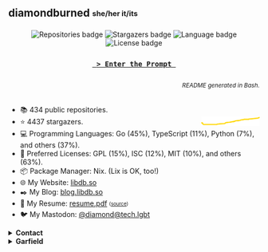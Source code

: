 ## diamondburned <sub><sup>she/her it/its</sup></sub>

<p align="center">
<img alt="Repositories badge" src="https://img.shields.io/badge/Public%20Repositories-434-%23248eb7" />
<img alt="Stargazers badge" src="https://img.shields.io/badge/Stargazers-4437-%23bf5d2f" />
    <img alt="Language badge" src="https://img.shields.io/badge/Favorite%20Language-    198 Go-%23e05d44" />
    <img alt="License badge" src="https://img.shields.io/badge/Favorite%20License-     68 GPL-3.0-%23f1e05a" />
<br>
</p>

<h3 align="center">
<a href="https://libdb.so">
<code> &gt; Enter the Prompt </code>
</a>
</h3>

<h6 align="right">
<sub>README generated in Bash.</sub>
</h6>

- 📚️ 434 public repositories.
- ⭐️ 4437 stargazers. <img align="right" alt="Stars graph" src="sparklines/stargazers.svg" height="18px" />
- 💻️ Programming Languages: Go (45%), TypeScript (11%), Python (7%), and others (37%).
- 📃️ Preferred Licenses: GPL (15%), ISC (12%), MIT (10%), and others (63%).
- 📦️ Package Manager: Nix. (Lix is OK, too!)
- 🌐️ My Website: [libdb.so](https://libdb.so/)
- ✒️ My Blog: [blog.libdb.so](https://blog.libdb.so/)
- 💼 My Resume: [resume.pdf](https://github.com/diamondburned/resume/blob/main/resume.pdf)
  <sub><sup>([source](https://github.com/diamondburned/resume/blob/main/resume.json))</sup></sub>
- 🐦️ My Mastodon: [@diamond@tech.lgbt](https://tech.lgbt/@diamond)

<details>
<summary><b>Contact</b></summary>

I hang out in the following places:

- [Matrix](https://matrix.to/#/#nixhub-home:matrix.org)
- [Discord](https://discord.gg/hnzYamS)
- [Mastodon](https://tech.lgbt/@diamond)

</details>



<details>
<summary><b>Garfield</b></summary>

![garfield](static/garfield.png)

I don't know what you expected.
</details>
